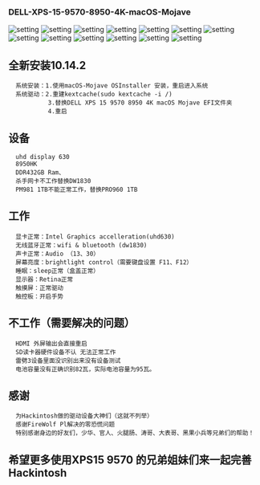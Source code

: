 ### DELL-XPS-15-9570-8950-4K-macOS-Mojave
![setting](./1.jpg)
![setting](./2.jpg)
![setting](./3.jpg)
![setting](./4.jpg)
![setting](./5.jpg)
![setting](./6.jpg)
![setting](./7.jpg)
![setting](./8.jpg)
![setting](./9.jpg)
![setting](./10.jpg)
![setting](./11.jpg)
![setting](./12.jpg)
![setting](./13.jpg)

## 全新安装10.14.2

      系统安装：1.使用macOS-Mojave OSInstaller 安装，重启进入系统
      系统驱动：2.重建kextcache(sudo kextcache -i /) 
               3.替换DELL XPS 15 9570 8950 4K macOS Mojave EFI文件夹
               4.重启

## 设备
      uhd display 630
      8950HK
      DDR432GB Ram、
      杀手网卡不工作替换DW1830
      PM981 1TB不能正常工作，替换PRO960 1TB
     

## 工作
      显卡正常：Intel Graphics accelleration(uhd630)		
      无线蓝牙正常：wifi & bluetooth (dw1830)
      声卡正常：Audio （13、30）
      屏幕亮度：brightlight control（需要键盘设置 F11、F12）
      睡眠：sleep正常（盒盖正常）
      显示器：Retina正常
      触摸屏：正常驱动
      触控板：开启手势

## 不工作（需要解决的问题）
      HDMI 外屏输出会直接重启
      SD读卡器硬件设备不认 无法正常工作
      雷劈3设备里面没识别出来没有设备测试
      电池容量没有正确识别82瓦，实际电池容量为95瓦。

## 感谢
      为Hackintosh做的驱动设备大神们（这就不列举）
      感谢FireWolf Pl解决的零恐慌问题
      特别感谢身边的好友们，少华、官人、火腿肠、涛哥、大表哥、黑果小兵等兄弟们的帮助！
      
## 希望更多使用XPS15 9570 的兄弟姐妹们来一起完善Hackintosh
